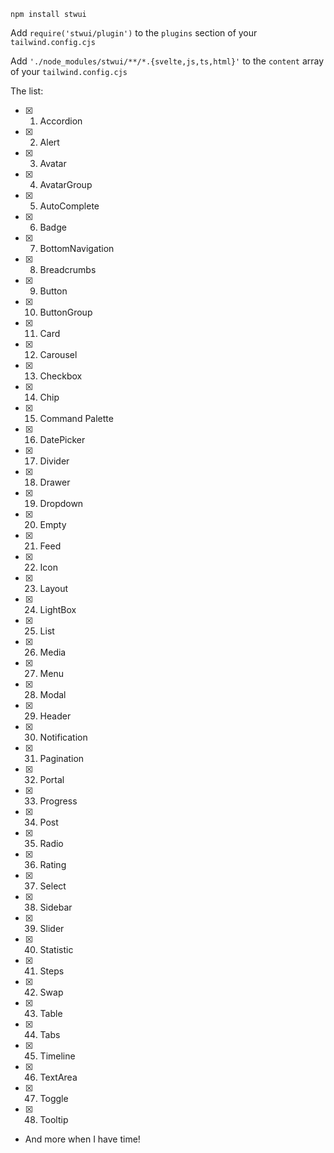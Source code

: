 `npm install stwui`

Add `require('stwui/plugin')` to the `plugins` section of your `tailwind.config.cjs`

Add `'./node_modules/stwui/**/*.{svelte,js,ts,html}'` to the `content` array of your `tailwind.config.cjs`

The list:

- [x] 1. Accordion
- [x] 2. Alert
- [x] 3. Avatar
- [x] 4. AvatarGroup
- [x] 5. AutoComplete
- [x] 6. Badge
- [x] 7. BottomNavigation
- [x] 8. Breadcrumbs
- [x] 9. Button
- [x] 10. ButtonGroup
- [x] 11. Card
- [x] 12. Carousel
- [x] 13. Checkbox
- [x] 14. Chip
- [x] 15. Command Palette
- [x] 16. DatePicker
- [x] 17. Divider
- [x] 18. Drawer
- [x] 19. Dropdown
- [x] 20. Empty
- [x] 21. Feed
- [x] 22. Icon
- [x] 23. Layout
- [x] 24. LightBox
- [x] 25. List
- [x] 26. Media
- [x] 27. Menu
- [x] 28. Modal
- [x] 29. Header
- [x] 30. Notification
- [x] 31. Pagination
- [x] 32. Portal
- [x] 33. Progress
- [x] 34. Post
- [x] 35. Radio
- [x] 36. Rating
- [x] 37. Select
- [x] 38. Sidebar
- [x] 39. Slider
- [x] 40. Statistic
- [x] 41. Steps
- [x] 42. Swap
- [x] 43. Table
- [x] 44. Tabs
- [x] 45. Timeline
- [x] 46. TextArea
- [x] 47. Toggle
- [x] 48. Tooltip
- And more when I have time!
